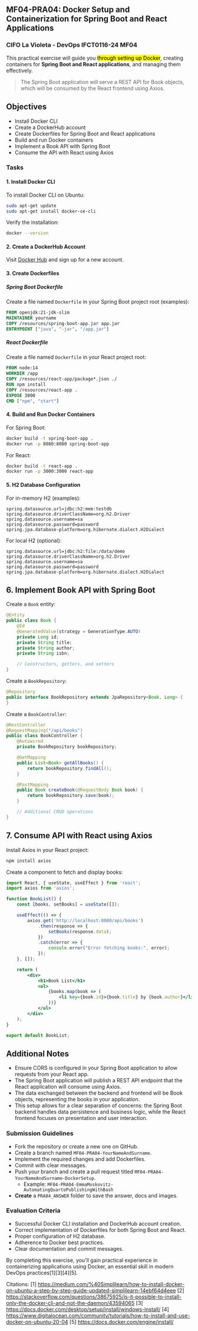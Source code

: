 ## MF04-PRA04: Docker Setup and Containerization for Spring Boot and React Applications

### CIFO La Violeta - DevOps IFCT0116-24 MF04

This practical exercise will guide you <mark>through setting up Docker</mark>, creating containers for **Spring Boot and React applications**, and managing them effectively.

> The Spring Boot application will serve a REST API for Book objects, which will be consumed by the React frontend using Axios.

## Objectives

- Install Docker CLI
- Create a DockerHub account
- Create Dockerfiles for Spring Boot and React applications
- Build and run Docker containers
- Implement a Book API with Spring Boot
- Consume the API with React using Axios

### Tasks

#### 1. Install Docker CLI

To install Docker CLI on Ubuntu:

```bash
sudo apt-get update
sudo apt-get install docker-ce-cli
```

Verify the installation:

```bash
docker --version
```

#### 2. Create a DockerHub Account

Visit [Docker Hub](https://hub.docker.com/) and sign up for a new account.

#### 3. Create Dockerfiles

##### Spring Boot Dockerfile

Create a file named `Dockerfile` in your Spring Boot project root (examples):

```dockerfile
FROM openjdk:21-jdk-slim
MAINTAINER yourname
COPY /resources/spring-boot-app.jar app.jar
ENTRYPOINT ["java", "-jar", "/app.jar"]
```

##### React Dockerfile

Create a file named `Dockerfile` in your React project root:

```dockerfile
FROM node:14
WORKDIR /app
COPY /resources/react-app/package*.json ./
RUN npm install
COPY /resources/react-app .
EXPOSE 3000
CMD ["npm", "start"]
```

#### 4. Build and Run Docker Containers

For Spring Boot:

```bash
docker build -t spring-boot-app .
docker run -p 8080:8080 spring-boot-app
```

For React:

```bash
docker build -t react-app .
docker run -p 3000:3000 react-app
```

#### 5. H2 Database Configuration

For in-memory H2 (examples):

```properties
spring.datasource.url=jdbc:h2:mem:testdb
spring.datasource.driverClassName=org.h2.Driver
spring.datasource.username=sa
spring.datasource.password=password
spring.jpa.database-platform=org.hibernate.dialect.H2Dialect
```

For local H2 (optional):

```properties
spring.datasource.url=jdbc:h2:file:/data/demo
spring.datasource.driverClassName=org.h2.Driver
spring.datasource.username=sa
spring.datasource.password=password
spring.jpa.database-platform=org.hibernate.dialect.H2Dialect
```

## 6. Implement Book API with Spring Boot

Create a `Book` entity:

```java
@Entity
public class Book {
    @Id
    @GeneratedValue(strategy = GenerationType.AUTO)
    private Long id;
    private String title;
    private String author;
    private String isbn;

    // Constructors, getters, and setters
}
```

Create a `BookRepository`:

```java
@Repository
public interface BookRepository extends JpaRepository<Book, Long> {
}
```

Create a `BookController`:

```java
@RestController
@RequestMapping("/api/books")
public class BookController {
    @Autowired
    private BookRepository bookRepository;

    @GetMapping
    public List<Book> getAllBooks() {
        return bookRepository.findAll();
    }

    @PostMapping
    public Book createBook(@RequestBody Book book) {
        return bookRepository.save(book);
    }

    // Additional CRUD operations
}
```

## 7. Consume API with React using Axios

Install Axios in your React project:

```bash
npm install axios
```

Create a component to fetch and display books:

```jsx
import React, { useState, useEffect } from 'react';
import axios from 'axios';

function BookList() {
    const [books, setBooks] = useState([]);

    useEffect(() => {
        axios.get('http://localhost:8080/api/books')
            .then(response => {
                setBooks(response.data);
            })
            .catch(error => {
                console.error("Error fetching books:", error);
            });
    }, []);

    return (
        <div>
            <h1>Book List</h1>
            <ul>
                {books.map(book => (
                    <li key={book.id}>{book.title} by {book.author}</li>
                ))}
            </ul>
        </div>
    );
}

export default BookList;
```

## Additional Notes

- Ensure CORS is configured in your Spring Boot application to allow requests from your React app.
- The Spring Boot application will publish a REST API endpoint that the React application will consume using Axios.
- The data exchanged between the backend and frontend will be Book objects, representing the books in your application.
- This setup allows for a clear separation of concerns: the Spring Boot backend handles data persistence and business logic, while the React frontend focuses on presentation and user interaction.

### Submission Guidelines

- Fork the repository or create a new one on GitHub.
- Create a branch named `MF04-PRA04-YourNameAndSurname`.
- Implement the required changes and add Dockerfiles.
- Commit with clear messages.
- Push your branch and create a pull request titled `MF04-PRA04-YourNameAndSurname-DockerSetup`.
  - Example: `MF04-PRA04-EmmaMoskovitz-AutomatingQuartoPublishingWithBash`
- **Create** a `PRA04_ANSWER` folder to save the answer, docs and images.

### Evaluation Criteria

- Successful Docker CLI installation and DockerHub account creation.
- Correct implementation of Dockerfiles for both Spring Boot and React.
- Proper configuration of H2 database.
- Adherence to Docker best practices.
- Clear documentation and commit messages.

By completing this exercise, you'll gain practical experience in containerizing applications using Docker, an essential skill in modern DevOps practices[1][3][4][5].

Citations:
[1] https://medium.com/%40Simplilearn/how-to-install-docker-on-ubuntu-a-step-by-step-guide-updated-simplilearn-14ebf64d4eee
[2] https://stackoverflow.com/questions/38675925/is-it-possible-to-install-only-the-docker-cli-and-not-the-daemon/43594065
[3] https://docs.docker.com/desktop/setup/install/windows-install/
[4] https://www.digitalocean.com/community/tutorials/how-to-install-and-use-docker-on-ubuntu-20-04
[5] https://docs.docker.com/engine/install/